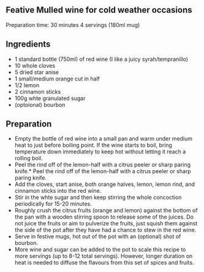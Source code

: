 ## Feative Mulled wine for cold weather occasions
Preparation time: 30 minutes
4 servings (180ml mug)  

## Ingredients
* 1 standard bottle (750ml) of red wine (I like a juicy syrah/tempranillo)
* 10 whole cloves
* 5 dried star anise 
* 1 small/medium orange cut in half
* 1/2 lemon 
* 2 cinnamon sticks
* 100g whte granulated sugar
* (optoional) bourbon 

## Preparation
* Empty the bottle of red wine into a small pan and warm under medium heat to just before boiling point. If the wine starts to boil, bring temperature down immediately to keep hot without letting it reach a rolling boil.
* Peel the rind off of the lemon-half with a citrus peeler or sharp paring knife.* Peel the rind off of the lemon-half with a citrus peeler or sharp paring knife.
* Add the cloves, start anise, both orange halves, lemon, lemon rind, and cinnamon sticks into the red wine.
* Stir in the whte sugar and then keep stirring the whole concoction periodically for 15-20 minutes.
* Roughly crush the citrus fruits (orange and lemon) against the bottom of the pan with a wooden stirring spoon to release some of the juices. Do not juice the fruits or aim to pulverize the fruits, just squish them against the side of the pot after they have had a chance to stew in the red wine.
* Serve in festive mugs, hot out of the pot with an (optional) shot of bourbon.
* More wine and sugar can be added to the pot to scale this recipe to more servings (up to 8-12 total servings). However, longer duration on heat is needed to diffuse the flavours from this set of spices and fruits.



